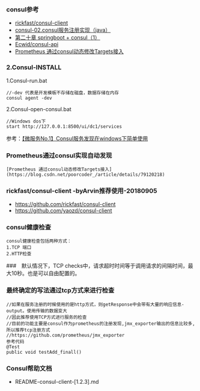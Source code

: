### consul参考
-  [rickfast/consul-client](https://github.com/rickfast/consul-client)
-  [consul-02.consul服务注册实现（java）](https://blog.csdn.net/Sukiyou_xixi/article/details/80378391)
-  [第二十章 springboot + consul（1）](https://www.cnblogs.com/java-zhao/p/5527779.html)
-  [Ecwid/consul-api](https://github.com/Ecwid/consul-api)
-  [Prometheus 通过consul动态修改Targets接入](https://blog.csdn.net/poorcoder_/article/details/79120218)

### 2.Consul-INSTALL

1.Consul-run.bat
```
//-dev 代表是开发模板不存储在磁盘，数据存储在内存
consul agent -dev
```
2.Consul-open-consul.bat
```
//Windows dos下
start http://127.0.0.1:8500/ui/dc1/services
```
参考：[【微服务No.1】Consul服务发现在windows下简单使用](https://www.cnblogs.com/yanbigfeg/p/9199590.html)
### Prometheus通过consul实现自动发现
```
[Prometheus 通过consul动态修改Targets接入](https://blog.csdn.net/poorcoder_/article/details/79120218)
```

### rickfast/consul-client -byArvin推荐使用-20180905
- https://github.com/rickfast/consul-client
- https://github.com/yaozd/consul-client

### consul健康检查
```
consul健康检查包括两种方式：
1.TCP 端口
2.HTTP检查

```
###　默认情况下，TCP checks中，请求超时时间等于调用请求的间隔时间，最大10秒。也是可以自由配置的。

### 最终确定的写法通过tcp方式来进行检查
```
//如果在服务注册的时候使用的是http方式，则getResponse中会带有大量的响应信息-output。使用传输的数据变大
//因此推荐使用TCP方式进行服务的检查
//目前的功能主要是consul作为prometheus的注册发现,jmx_exporter输出的信息比较多,所以推荐tcp注册方式
//https://github.com/prometheus/jmx_exporter
参考代码
@Test
public void testAdd_finall()
```
### Consul帮助文档
- README-consul-client-[1.2.3].md
